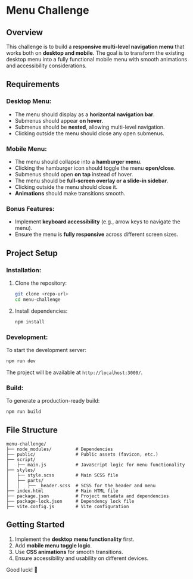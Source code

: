 # Menu Challenge

## Overview

This challenge is to build a **responsive multi-level navigation menu** that works both on **desktop and mobile**. The goal is to transform the existing desktop menu into a fully functional mobile menu with smooth animations and accessibility considerations.

## Requirements

### Desktop Menu:

-   The menu should display as a **horizontal navigation bar**.
-   Submenus should appear **on hover**.
-   Submenus should be **nested**, allowing multi-level navigation.
-   Clicking outside the menu should close any open submenus.

### Mobile Menu:

-   The menu should collapse into a **hamburger menu**.
-   Clicking the hamburger icon should toggle the menu **open/close**.
-   Submenus should open **on tap** instead of hover.
-   The menu should be **full-screen overlay or a slide-in sidebar**.
-   Clicking outside the menu should close it.
-   **Animations** should make transitions smooth.

### Bonus Features:

-   Implement **keyboard accessibility** (e.g., arrow keys to navigate the menu).
-   Ensure the menu is **fully responsive** across different screen sizes.

## Project Setup

### Installation:

1. Clone the repository:
    ```sh
    git clone <repo-url>
    cd menu-challenge
    ```
2. Install dependencies:
    ```sh
    npm install
    ```

### Development:

To start the development server:

```sh
npm run dev
```

The project will be available at `http://localhost:3000/`.

### Build:

To generate a production-ready build:

```sh
npm run build
```

## File Structure

```
menu-challenge/
├── node_modules/         # Dependencies
├── public/               # Public assets (favicon, etc.)
├── script/
│   ├── main.js           # JavaScript logic for menu functionality
├── styles/
│   ├── style.scss        # Main SCSS file
│   ├── parts/
│   │   ├── _header.scss  # SCSS for the header and menu
├── index.html            # Main HTML file
├── package.json          # Project metadata and dependencies
├── package-lock.json     # Dependency lock file
├── vite.config.js        # Vite configuration
```

## Getting Started

1. Implement the **desktop menu functionality** first.
2. Add **mobile menu toggle logic**.
3. Use **CSS animations** for smooth transitions.
4. Ensure accessibility and usability on different devices.

Good luck! 🚀
